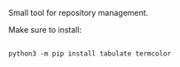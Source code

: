 Small tool for repository management.


Make sure to install:

```shell

python3 -m pip install tabulate termcolor

```

